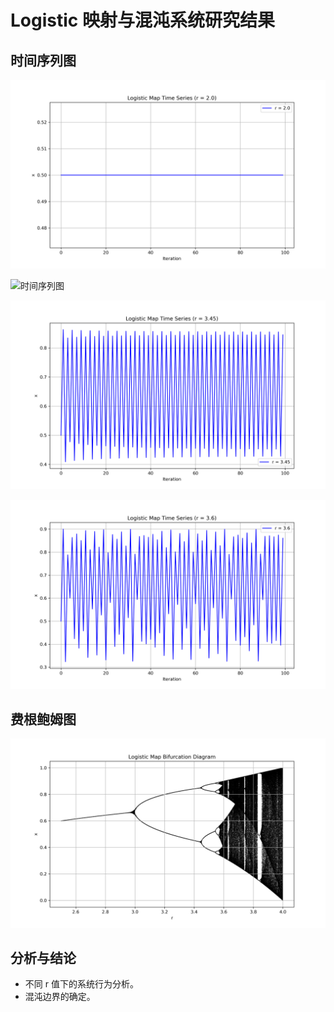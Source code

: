 # Logistic 映射与混沌系统研究结果

## 时间序列图

![时间序列图](https://github.com/Xianghua-YNU/cp2025-practices-week4-lxx/blob/main/logistic_r2.0.png)

![时间序列图]((https://github.com/Xianghua-YNU/cp2025-practices-week4-lxx/blob/main/logistic_r3.2.png))

![时间序列图](https://github.com/Xianghua-YNU/cp2025-practices-week4-lxx/blob/main/logistic_r3.45.png)

![时间序列图](https://github.com/Xianghua-YNU/cp2025-practices-week4-lxx/blob/main/logistic_r3.6.png)

## 费根鲍姆图

![费根鲍姆图](https://github.com/Xianghua-YNU/cp2025-practices-week4-lxx/blob/main/bifurcation.png)

## 分析与结论

- 不同 r 值下的系统行为分析。
- 混沌边界的确定。
